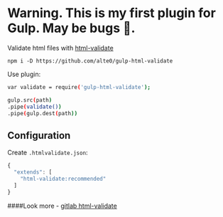 # Warning. This is my first plugin for Gulp. May be bugs 🐜.
Validate html files with [html-validate](https://html-validate.org/)

`
npm i -D https://github.com/alte0/gulp-html-validate
`

Use plugin:

```sh
var validate = require('gulp-html-validate');

gulp.src(path)
.pipe(validate())
.pipe(gulp.dest(path))
```
## Configuration

Create `.htmlvalidate.json`:

```js
{
  "extends": [
    "html-validate:recommended"
  ]
}
```
####Look more - [gitlab html-validate](https://gitlab.com/html-validate/html-validate/)